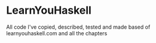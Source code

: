 # LearnYouHaskell
All code I've copied, described, tested and made based of learnyouhaskell.com and all the chapters
